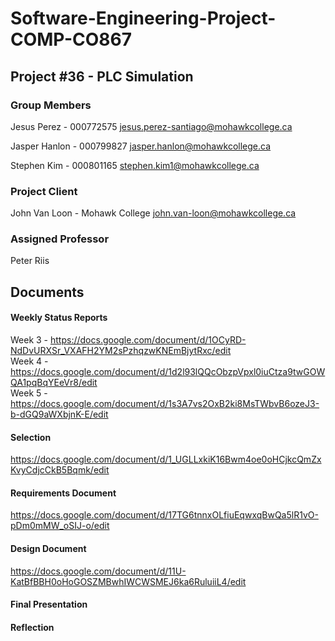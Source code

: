 # Software-Engineering-Project-COMP-CO867

## Project #36 - PLC Simulation

### Group Members
Jesus Perez - 000772575
jesus.perez-santiago@mohawkcollege.ca

Jasper Hanlon - 000799827
jasper.hanlon@mohawkcollege.ca

Stephen Kim - 000801165
stephen.kim1@mohawkcollege.ca

### Project Client
John Van Loon - Mohawk College
john.van-loon@mohawkcollege.ca

### Assigned Professor
Peter Riis

## Documents

#### Weekly Status Reports
Week 3 - https://docs.google.com/document/d/1OCyRD-NdDvURXSr_VXAFH2YM2sPzhqzwKNEmBjytRxc/edit  
Week 4 - https://docs.google.com/document/d/1d2l93lQQcObzpVpxl0iuCtza9twGOWQA1pqBqYEeVr8/edit  
Week 5 - https://docs.google.com/document/d/1s3A7vs2OxB2ki8MsTWbvB6ozeJ3-b-dGQ9aWXbjnK-E/edit  

#### Selection
https://docs.google.com/document/d/1_UGLLxkiK16Bwm4oe0oHCjkcQmZxKvyCdjcCkB5Bqmk/edit

#### Requirements Document
https://docs.google.com/document/d/17TG6tnnxOLfiuEqwxqBwQa5lR1vO-pDm0mMW_oSIJ-o/edit

#### Design Document
https://docs.google.com/document/d/11U-KatBfBBH0oHoGOSZMBwhIWCWSMEJ6ka6RuluiiL4/edit

#### Final Presentation

#### Reflection
